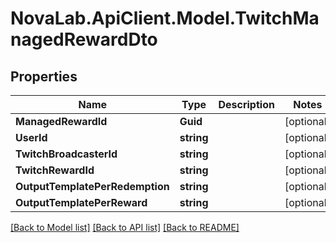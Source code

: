 # NovaLab.ApiClient.Model.TwitchManagedRewardDto

## Properties

Name | Type | Description | Notes
------------ | ------------- | ------------- | -------------
**ManagedRewardId** | **Guid** |  | [optional] 
**UserId** | **string** |  | [optional] 
**TwitchBroadcasterId** | **string** |  | [optional] 
**TwitchRewardId** | **string** |  | [optional] 
**OutputTemplatePerRedemption** | **string** |  | [optional] 
**OutputTemplatePerReward** | **string** |  | [optional] 

[[Back to Model list]](../README.md#documentation-for-models) [[Back to API list]](../README.md#documentation-for-api-endpoints) [[Back to README]](../README.md)

